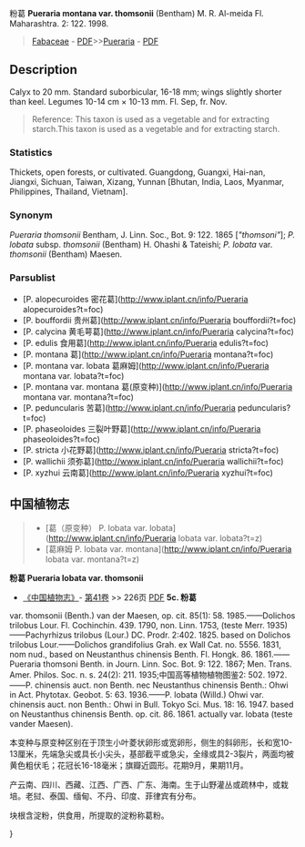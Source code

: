 粉葛 **Pueraria montana var. thomsonii** (Bentham) M. R. Al-meida Fl. Maharashtra. 2: 122. 1998.

> [Fabaceae](http://www.iplant.cn/info/Fabaceae?t=foc) - [PDF](http://www.iplant.cn/foc/pdf/Fabaceae.pdf)>>[Pueraria](http://www.iplant.cn/info/Pueraria?t=foc) - [PDF](http://www.iplant.cn/foc/pdf/Pueraria.pdf)

## Description

Calyx to 20 mm. Standard suborbicular, 16-18 mm; wings slightly shorter than keel. Legumes 10-14 cm × 10-13 mm. Fl. Sep, fr. Nov.


> Reference: 
> This taxon is used as a vegetable and for extracting starch.This taxon is used as a vegetable and for extracting starch.

### Statistics
Thickets, open forests, or cultivated. Guangdong, Guangxi, Hai-nan, Jiangxi, Sichuan, Taiwan, Xizang, Yunnan [Bhutan, India, Laos, Myanmar, Philippines, Thailand, Vietnam].

### Synonym
*Pueraria thomsonii* Bentham, J. Linn. Soc., Bot. 9: 122. 1865 [*\"thomsoni\"*]; *P. lobata* subsp. *thomsonii* (Bentham) H. Ohashi & Tateishi; *P. lobata* var. *thomsonii* (Bentham) Maesen.



### Parsublist

* [P.  alopecuroides  密花葛](http://www.iplant.cn/info/Pueraria alopecuroides?t=foc)
* [P.  bouffordii  贵州葛](http://www.iplant.cn/info/Pueraria bouffordii?t=foc)
* [P.  calycina  黄毛萼葛](http://www.iplant.cn/info/Pueraria calycina?t=foc)
* [P.  edulis  食用葛](http://www.iplant.cn/info/Pueraria edulis?t=foc)
* [P.  montana  葛](http://www.iplant.cn/info/Pueraria montana?t=foc)
* [P.  montana var. lobata  葛麻姆](http://www.iplant.cn/info/Pueraria montana var. lobata?t=foc)
* [P.  montana var. montana  葛(原变种)](http://www.iplant.cn/info/Pueraria montana var. montana?t=foc)
* [P.  peduncularis  苦葛](http://www.iplant.cn/info/Pueraria peduncularis?t=foc)
* [P.  phaseoloides  三裂叶野葛](http://www.iplant.cn/info/Pueraria phaseoloides?t=foc)
* [P.  stricta  小花野葛](http://www.iplant.cn/info/Pueraria stricta?t=foc)
* [P.  wallichii  须弥葛](http://www.iplant.cn/info/Pueraria wallichii?t=foc)
* [P.  xyzhui  云南葛](http://www.iplant.cn/info/Pueraria xyzhui?t=foc)

## 中国植物志

> * [葛（原变种）  P.  lobata var. lobata](http://www.iplant.cn/info/Pueraria lobata var. lobata?t=z)
> * [葛麻姆  P.  lobata var. montana](http://www.iplant.cn/info/Pueraria lobata var. montana?t=z)


**粉葛 Pueraria lobata var. thomsonii**

* [《中国植物志》](http://www.iplant.cn/frps)- [第41卷](http://www.iplant.cn/frps/vol/41) >> 226页 [PDF](http://www.iplant.cn/frps/pdf/41/226.pdf)
**5c. 粉葛**

var. thomsonii (Benth.) van der Maesen, op. cit. 85(1): 58. 1985.——Dolichos trilobus Lour. Fl. Cochinchin. 439. 1790, non. Linn. 1753, (teste Merr. 1935) ——Pachyrhizus trilobus (Lour.) DC. Prodr. 2:402. 1825. based on Dolichos trilobus Lour.——Dolichos grandifolius Grah. ex Wall Cat. no. 5556. 1831, nom nud., based on Neustanthus chinensis Benth. Fl. Hongk. 86. 1861.——Pueraria thomsoni Benth. in Journ. Linn. Soc. Bot. 9: 122. 1867; Men. Trans. Amer. Philos. Soc. n. s. 24(2): 211. 1935;中国高等植物植物图鉴2: 502. 1972.——P. chinensis auct. non Benth. nec Neustanthus chinensis Benth.: Ohwi in Act. Phytotax. Geobot. 5: 63. 1936.——P. lobata (Willd.) Ohwi var. chinensis auct. non Benth.: Ohwi in Bull. Tokyo Sci. Mus. 18: 16. 1947. based on Neustanthus chinensis Benth. op. cit. 86. 1861. actually var. lobata (teste vander Maesen).

本变种与原变种区别在于顶生小叶菱状卵形或宽卵形，侧生的斜卵形，长和宽10-13厘米，先端急尖或具长小尖头，基部截平或急尖，全缘或具2-3裂片，两面均被黄色粗伏毛；花冠长16-18毫米；旗瓣近圆形。花期9月，果期11月。

产云南、四川、西藏、江西、广西、广东、海南。生于山野灌丛或疏林中，或栽培。老挝、泰国、缅甸、不丹、印度、菲律宾有分布。

块根含淀粉，供食用，所提取的淀粉称葛粉。



}